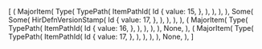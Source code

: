 [
    (
        MajorItem(
            Type(
                TypePath(
                    ItemPathId(
                        Id {
                            value: 15,
                        },
                    ),
                ),
            ),
        ),
        Some(
            Some(
                HirDefnVersionStamp(
                    Id {
                        value: 17,
                    },
                ),
            ),
        ),
    ),
    (
        MajorItem(
            Type(
                TypePath(
                    ItemPathId(
                        Id {
                            value: 16,
                        },
                    ),
                ),
            ),
        ),
        None,
    ),
    (
        MajorItem(
            Type(
                TypePath(
                    ItemPathId(
                        Id {
                            value: 17,
                        },
                    ),
                ),
            ),
        ),
        None,
    ),
]